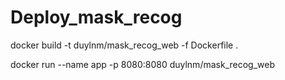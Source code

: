 # Deploy_mask_recog

docker build -t duylnm/mask_recog_web -f Dockerfile . 


docker run --name app -p 8080:8080 duylnm/mask_recog_web    
